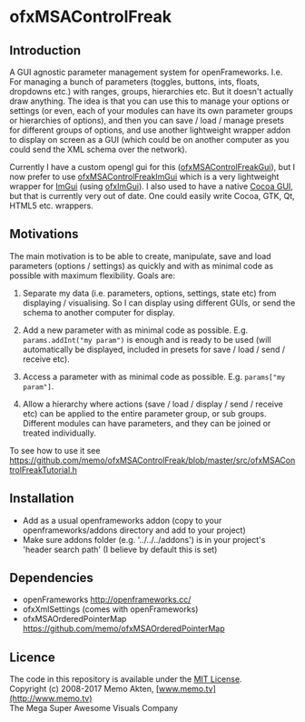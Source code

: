 ofxMSAControlFreak
=====================================

Introduction
------------
A GUI agnostic parameter management system for openFrameworks. I.e. For managing a bunch of parameters (toggles, buttons, ints, floats, dropdowns etc.) with ranges, groups, hierarchies etc. But it doesn't actually draw anything. The idea is that you can use this to manage your options or settings (or even, each of your modules can have its own parameter groups or hierarchies of options), and then you can save / load / manage presets for different groups of options, and use another lightweight wrapper addon to display on screen as a GUI (which could be on another computer as you could send the XML schema over the network). 

Currently I have a custom opengl gui for this ([ofxMSAControlFreakGui](https://github.com/memo/ofxMSAControlFreakGui)), but I now prefer to use [ofxMSAControlFreakImGui](https://github.com/memo/ofxMSAControlFreakImGui) which is a very lightweight wrapper for [ImGui](https://github.com/ocornut/imgui) (using [ofxImGui](https://github.com/jvcleave/ofxImGui)). I also used to have a native [Cocoa GUI](https://github.com/memo/ofxMSAParamsCocoa), but that is currently very out of date. One could easily write Cocoa, GTK, Qt, HTML5 etc. wrappers. 

Motivations
------------
The main motivation is to be able to create, manipulate, save and load parameters (options / settings) as quickly and with as minimal code as possible with maximum flexibility. Goals are:
1. Separate my data (i.e. parameters, options, settings, state etc) from displaying / visualising. So I can display using different GUIs, or send the schema to another computer for display.

2. Add a new parameter with as minimal code as possible. E.g. ```params.addInt("my param")``` is enough and is ready to be used (will automatically be displayed, included in presets for save / load / send / receive etc).

3. Access a parameter with as minimal code as possible. E.g. ```params["my param"]```.

4. Allow a hierarchy where actions (save / load / display / send / receive etc) can be applied to the entire parameter group, or sub groups. Different modules can have parameters, and they can be joined or treated individually.

To see how to use it see https://github.com/memo/ofxMSAControlFreak/blob/master/src/ofxMSAControlFreakTutorial.h


Installation
------------
* Add as a usual openframeworks addon (copy to your openframeworks/addons directory and add to your project)
* Make sure addons folder (e.g. '../../../addons') is in your project's 'header search path' (I believe by default this is set)


Dependencies
------------
* openFrameworks http://openframeworks.cc/
* ofxXmlSettings (comes with openFrameworks)
* ofxMSAOrderedPointerMap https://github.com/memo/ofxMSAOrderedPointerMap



Licence
-------
The code in this repository is available under the [MIT License](https://secure.wikimedia.org/wikipedia/en/wiki/Mit_license).  
Copyright (c) 2008-2017 Memo Akten, [www.memo.tv](http://www.memo.tv)  
The Mega Super Awesome Visuals Company

